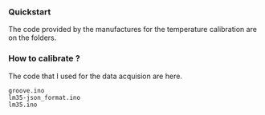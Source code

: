 ### Quickstart

The code provided by the manufactures for the temperature calibration are on the folders. <br>
### How to calibrate ?

The code that I used for the data acquision are here.
``` arduino
groove.ino
lm35-json_format.ino
lm35.ino

```

